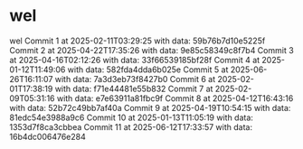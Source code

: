 # wel
wel
Commit 1 at 2025-02-11T03:29:25 with data: 59b76b7d10e5225f
Commit 2 at 2025-04-22T17:35:26 with data: 9e85c58349c8f7b4
Commit 3 at 2025-04-16T02:12:26 with data: 33f66539185bf28f
Commit 4 at 2025-01-12T11:49:06 with data: 582fda4dda6b025e
Commit 5 at 2025-06-26T16:11:07 with data: 7a3d3eb73f8427b0
Commit 6 at 2025-02-01T17:38:19 with data: f71e44481e55b832
Commit 7 at 2025-02-09T05:31:16 with data: e7e63911a81fbc9f
Commit 8 at 2025-04-12T16:43:16 with data: 52b72c49bb7af40a
Commit 9 at 2025-04-19T10:54:15 with data: 81edc54e3988a9c6
Commit 10 at 2025-01-13T11:05:19 with data: 1353d7f8ca3cbbea
Commit 11 at 2025-06-12T17:33:57 with data: 16b4dc006476e284
